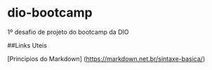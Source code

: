 # dio-bootcamp
1º desafio de projeto do bootcamp da DIO

##Links Uteis

[Principios do Markdown] (https://markdown.net.br/sintaxe-basica/)
